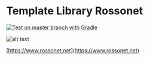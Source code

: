 # Template Library Rossonet

[![Test on master branch with Gradle](https://github.com/rossonet/TemplateCommons/actions/workflows/test-on-master-with-gradle.yml/badge.svg)](https://github.com/rossonet/TemplateCommons/actions/workflows/test-on-master-with-gradle.yml)

![alt text](https://app.rossonet.net/wp-content/uploads/2021/10/rossonet-logo_280_115.png "Rossonet")

[https://www.rossonet.net](https://www.rossonet.net)

